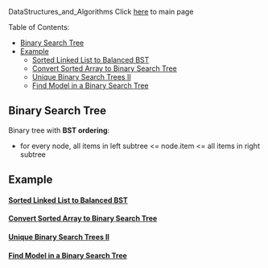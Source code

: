 DataStructures_and_Algorithms
Click [here](../README.md) to main page

Table of Contents:
- [Binary Search Tree](#binary-search-tree)
- [Example](#example)
    - [Sorted Linked List to Balanced BST](#sorted-linked-list-to-balanced-bst)
    - [Convert Sorted Array to Binary Search Tree](#convert-sorted-array-to-binary-search-tree)
    - [Unique Binary Search Trees II](#unique-binary-search-trees-ii)
    - [Find Model in a Binary Search Tree](#find-model-in-a-binary-search-tree)

## Binary Search Tree
Binary tree with **BST ordering**:
-  for every node, all items in left subtree <= node.item <= all items in right subtree

## Example
#### [Sorted Linked List to Balanced BST](sorted_linked_list_to_balanced_bst/description.md)
#### [Convert Sorted Array to Binary Search Tree](./convert_sorted_array_to_binary_search_tree/description.md)
#### [Unique Binary Search Trees II](./unique_binary_search_trees_II/description.md)
#### [Find Model in a Binary Search Tree](./find_model_in_a_binary_search_tree/description.md)